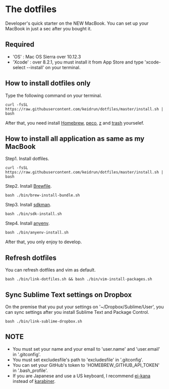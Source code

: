# The dotfiles

Developer's quick starter on the NEW MacBook.
You can set up your MacBook in just a sec after you bought it.

## Required

- 'OS' : Mac OS Sierra over 10.12.3
- 'Xcode' : over 8.2.1, you must install it from App Store and type 'xcode-select --install' on your terminal.

## How to install dotfiles only

Type the following command on your terminal.

```
curl -fsSL https://raw.githubusercontent.com/keidrun/dotfiles/master/install.sh | bash
```

After that, you need install [Homebrew](https://brew.sh/ "Homebrew"), [peco](https://github.com/peco/peco "peco"), [z](https://github.com/rupa/z "z") and [trash](http://hasseg.org/trash/ "trash") yourselef.

## How to install all application as same as my MacBook

Step1. Install dotfiles.

```
curl -fsSL https://raw.githubusercontent.com/keidrun/dotfiles/master/install.sh | bash
```

Step2. Install [Brewfile](https://github.com/Homebrew/homebrew-bundle "Brewfile").

```
bash ./bin/brew-install-bundle.sh
```

Step3. Install [sdkman](https://github.com/sdkman/sdkman-cli "sdkman").

```
bash ./bin/sdk-install.sh
```

Step4. Install [anyenv](https://github.com/riywo/anyenv "anyenv").

```
bash ./bin/anyenv-install.sh
```

After that, you only enjoy to develop.

## Refresh dotfiles

You can refresh dotfiles and vim as default.

```
bash ./bin/link-dotfiles.sh && bash ./bin/vim-install-packages.sh
```

## Sync Sublime Text settings on Dropbox

On the premise that you put your settings on '~/Dropbox/Sublime/User', you can sync settings after you install Sublime Text and Package Control.

```
bash ./bin/link-sublime-dropbox.sh
```

## NOTE

- You must set your name and your email to 'user.name' and 'user.email' in '.gitconfig'.
- You must set excludesfile's path to 'excludesfile' in '.gitconfig'.
- You can set your GitHub's token to 'HOMEBREW\_GITHUB\_API\_TOKEN' in '.bash_profile'.
- If you are Japanese and use a US keyboard, I recommend [ei-kana](https://ei-kana.appspot.com/ "ei-kana") instead of [karabiner](https://pqrs.org/osx/karabiner/index.html.ja "karabiner").
